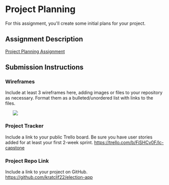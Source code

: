 # Project Planning
For this assignment, you'll create some initial plans for your project.

## Assignment Description
[Project Planning Assignment](https://education.launchcode.org/liftoff/modules/assignments/project-planning)

## Submission Instructions

### Wireframes

Include at least 3 wireframes here, adding images or files to your repository as necessary. Format them as a bulleted/unordered list with links to the files.

<ul>
    <img src="/pictures/devPics/wireframes_electionapp_001.jpg">
</ul>

### Project Tracker

Include a link to your public Trello board. Be sure you have user stories added for at least your first 2-week sprint.
https://trello.com/b/FiSHCv0F/lc-capstone
### Project Repo Link

Include a link to your project on GitHub.
https://github.com/kratclif22/election-app

